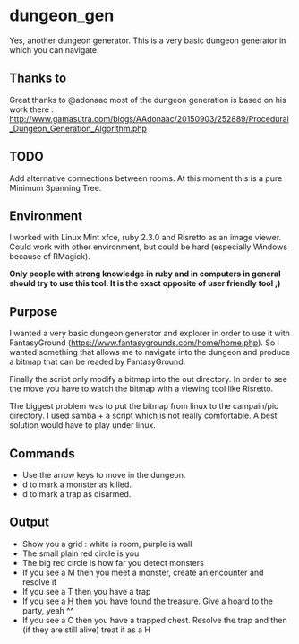 # dungeon_gen

Yes, another dungeon generator. This is a very basic dungeon generator in which you can navigate.

## Thanks to 

Great thanks to @adonaac most of the dungeon generation is based on his work there : http://www.gamasutra.com/blogs/AAdonaac/20150903/252889/Procedural_Dungeon_Generation_Algorithm.php

## TODO

Add alternative connections between rooms. At this moment this is a pure Minimum Spanning Tree.

## Environment

I worked with Linux Mint xfce, ruby 2.3.0 and Risretto as an image viewer.
Could work with other environment, but could be hard (especially Windows because of RMagick).

**Only people with strong knowledge in ruby and in computers in general should try to use this tool. It is the exact opposite of user friendly tool ;)** 

## Purpose 

I wanted a very basic dungeon generator and explorer in order to use it with FantasyGround (https://www.fantasygrounds.com/home/home.php).
So i wanted something that allows me to navigate into the dungeon and produce a bitmap that can be readed by FantasyGround.

Finally the script only modify a bitmap into the out directory. In order to see the move you have to watch the bitmap with a viewing tool like Risretto.

The biggest problem was to put the bitmap from linux to the campain/pic directory. I used samba + a script which is not really comfortable.
A best solution would have to play under linux.

## Commands

* Use the arrow keys to move in the dungeon.
* d to mark a monster as killed.
* d to mark a trap as disarmed.

## Output

* Show you a grid : white is room, purple is wall
* The small plain red circle is you
* The big red circle is how far you detect monsters
* If you see a M then you meet a monster, create an encounter and resolve it
* If you see a T then you have a trap
* If you see a H then you have found the treasure. Give a hoard to the party, yeah ^^
* If you see a C then you have a trapped chest. Resolve the trap and then (if they are still alive) treat it as a H

